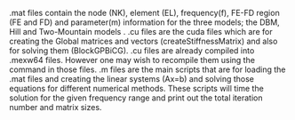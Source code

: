 .mat files contain the node (NK), element (EL), frequency(f), FE-FD region (FE and FD) and parameter(m) information for the three models; the DBM, Hill and Two-Mountain models .
.cu files are the cuda files which are for creating the Global matrices and vectors (createStiffnessMatrix) and also for solving them (BlockGPBiCG). 
.cu files are already compiled into .mexw64 files. However one may wish to recompile them using the command in those files.
.m files are the main scripts that are for loading the .mat files and creating the linear systems (Ax=b) and solving those equations for different numerical methods. 
These scripts will time the solution for the given frequency range and print out the total iteration number and matrix sizes.
